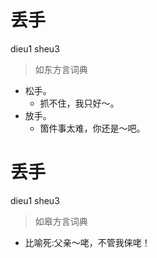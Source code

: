 # 丢手
dieu1 sheu3
> 如东方言词典
- 松手。
  - 抓不住，我只好～。
- 放手。
  - 箇件事太难，你还是～吧。

# 丢手
dieu1 sheu3
> 如皋方言词典
- 比喻死:父亲～咾，不管我俫咾！
